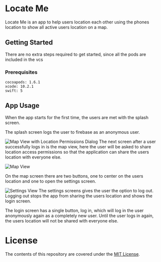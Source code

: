 #  Locate Me

Locate Me is an app to help users location each other using the phones location to show all active users location on a map.

## Getting Started

There are no extra steps required to get started, since all the pods are included in the vcs

### Prerequisites

```
cocoapods: 1.6.1
xcode: 10.2.1
swift: 5
```

## App Usage 

When the app starts for the first time, the users are met with the splash screen.

The splash screen logs the user to firebase as an anonymous user.

![Map View with Location Permissions Dialog](docs/images/map-location-permissions.png)
The next screen after a user successfully logs in is the map view, here the user will be asked to share location access permissions so that the application can share the users location with everyone else.

![Map View](docs/images/map-london.png)

On the map screen there are two buttons, one to center on the users location and one to open the settings screen.

![Settings View](docs/images/settings.png)
The settings screens gives the user the option to log out. Logging out stops the app from sharing the users location and shows the login screen.

The login screen has a single button, log in, which will log in the user anonymously again as a completely new user. Until the user logs in again, the users location will not be shared with everyone else.

# License

The contents of this repository are covered under the [MIT License](LICENSE).


